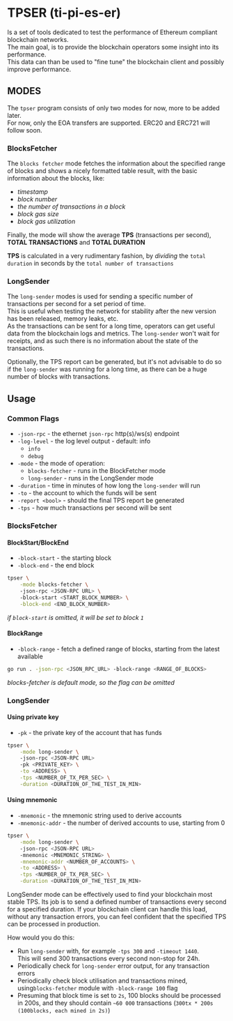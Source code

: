 # TPSER (ti-pi-es-er)

Is a set of tools dedicated to test the performance of Ethereum compliant blockchain networks.    
The main goal, is to provide the blockchain operators some insight into its performance.   
This data can than be used to "fine tune" the blockchain client and possibly improve performance.

## MODES

The `tpser` program consists of only two modes for now, more to be added later.    
For now, only the EOA transfers are supported. ERC20 and ERC721 will follow soon.

### BlocksFetcher
The `blocks fetcher` mode fetches the information about the specified range of blocks and 
shows a nicely formatted table result, with the basic information about the blocks, like:   
* *timestamp*
* *block number*
* *the number of transactions in a block*
* *block gas size*
* *block gas utilization*

Finally, the mode will show the average **TPS** (transactions per second), **TOTAL TRANSACTIONS** and **TOTAL DURATION**

**TPS** is calculated in a very rudimentary fashion, by *dividing* the `total duration` in seconds by the `total number of transactions`

### LongSender

The `long-sender` modes is used for sending a specific number of transactions per second for a set period of time.   
This is useful when testing the network for stability after the new version has been released, memory leaks, etc.   
As the transactions can be sent for a long time, operators can get useful data from the blockchain logs and metrics.
The `long-sender` won't wait for receipts, and as such there is no information about the state of the transactions.

Optionally, the TPS report can be generated, but it's not advisable to do so if the `long-sender` 
was running for a long time, as there can be a huge number of blocks with transactions.

## Usage

### Common Flags
* `-json-rpc` - the ethernet `json-rpc` http(s)/ws(s) endpoint
* `-log-level` - the log level output - default: info
  * `info`
  * `debug`
* `-mode` - the mode of operation:
  * `blocks-fetcher` - runs in the BlockFetcher mode
  * `long-sender` - runs in the LongSender mode
* `-duration` - time in minutes of how long the `long-sender` will run
* `-to` - the account to which the funds will be sent
* `-report <bool>` - should the final TPS report be generated
* `-tps` - how much transactions per second will be sent


### BlocksFetcher

#### BlockStart/BlockEnd
* `-block-start` - the starting block
* `-block-end` - the end block

```bash
tpser \
    -mode blocks-fetcher \   
    -json-rpc <JSON-RPC URL> \     
    -block-start <START_BLOCK_NUMBER> \
    -block-end <END_BLOCK_NUMBER>
```   
*if `block-start` is omitted, it will be set to block `1`*

#### BlockRange
* `-block-range` - fetch a defined range of blocks, starting from the latest available

```bash
go run . -json-rpc <JSON_RPC_URL> -block-range <RANGE_OF_BLOCKS>
```
*blocks-fetcher is default mode, so the flag can be omitted*

### LongSender

#### Using private key
* `-pk` - the private key of the account that has funds

```bash
tpser \
    -mode long-sender \   
    -json-rpc <JSON-RPC URL>      
    -pk <PRIVATE_KEY> \
    -to <ADDRESS> \
    -tps <NUMBER_OF_TX_PER_SEC> \
    -duration <DURATION_OF_THE_TEST_IN_MIN>
```

#### Using mnemonic
* `-mnemonic` - the mnemonic string used to derive accounts
* `-mnemonic-addr` - the number of derived accounts to use, starting from 0
```bash
tpser \
    -mode long-sender \   
    -json-rpc <JSON-RPC URL>      
    -mnemonic <MNEMONIC_STRING> \
    -mnemonic-addr <NUMBER_OF_ACCOUNTS> \
    -to <ADDRESS> \
    -tps <NUMBER_OF_TX_PER_SEC> \
    -duration <DURATION_OF_THE_TEST_IN_MIN>
```


LongSender mode can be effectively used to find your blockchain most stable TPS. Its job is to send a defined number
of transactions every second for a specified duration. If your blockchain client can handle this load, without any 
transaction errors, you can feel confident that the specified TPS can be processed in production.     

How would you do this:
* Run `long-sender` with, for example `-tps 300` and `-timeout 1440`.   
  This will send 300 transactions every second non-stop for 24h.
* Periodically check for `long-sender` error output, for any transaction errors
* Periodically check block utilisation and transactions mined, using`blocks-fetcher` module with `-block-range 100` flag
* Presuming that block time is set to `2s`, 100 blocks should be processed in 200s, and they should contain
  `~60 000` transactions (`300tx * 200s (100blocks, each mined in 2s)`) 